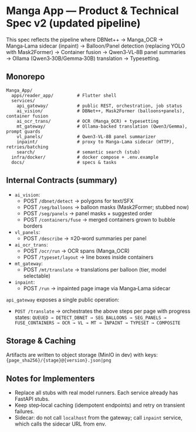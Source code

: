 # Manga App — Product & Technical Spec v2 (updated pipeline)

This spec reflects the pipeline where DBNet++ → Manga_OCR → Manga‑Lama sidecar (inpaint) →
Balloon/Panel detection (replacing YOLO with Mask2Former) → Container fusion →
Qwen3‑VL‑8B panel summaries → Ollama (Qwen3‑30B/Gemma‑30B) translation → Typesetting.

## Monorepo
```
Manga_App/
  apps/reader_app/         # Flutter shell
  services/
    api_gateway/           # public REST, orchestration, job status
    ai_vision/             # DBNet++, Mask2Former (balloons+panels), container fusion
    ai_ocr_trans/          # OCR (Manga_OCR) + typesetting
    mt_gateway/            # Ollama-backed translation (Qwen3/Gemma), prompt guards
    vl_panels/             # Qwen3‑VL‑8B panel summarizer
    inpaint/               # proxy to Manga‑Lama sidecar (HTTP), retries/batching
    search/                # semantic search (stub)
  infra/docker/            # docker compose + .env.example
  docs/                    # specs & tasks
```

## Internal Contracts (summary)
- `ai_vision`:
  - POST `/dbnet/detect` → polygons for text/SFX
  - POST `/seg/balloons` → balloon masks (Mask2Former; stubbed now)
  - POST `/seg/panels`   → panel masks + suggested order
  - POST `/containers/fuse` → merged containers grown to bubble borders
- `vl_panels`:
  - POST `/describe` → ≤20‑word summaries per panel
- `ai_ocr_trans`:
  - POST `/ocr/run` → OCR spans (Manga_OCR)
  - POST `/typeset/layout` → line boxes inside containers
- `mt_gateway`:
  - POST `/mt/translate` → translations per balloon (tier, model selectable)
- `inpaint`:
  - POST `/run` → inpainted page image via Manga‑Lama sidecar

`api_gateway` exposes a single public operation:
- `POST /translate` → orchestrates the above steps per page with progress states:
  `QUEUED → DETECT_DBNET → SEG_BALLOONS → SEG_PANELS → FUSE_CONTAINERS → OCR → VL → MT → INPAINT → TYPESET → COMPOSITE`

## Storage & Caching
Artifacts are written to object storage (MinIO in dev) with keys:
`{page_sha256}/{stage}@{version}.json|png`

## Notes for Implementers
- Replace all stubs with real model runners. Each service already has FastAPI stubs.
- Keep step‑local caching (idempotent endpoints) and retry on transient failures.
- Sidecar: do not call `localhost` from the gateway; call `inpaint` service, which calls the sidecar URL from env.
